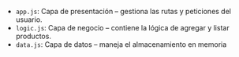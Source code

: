 - `app.js`: Capa de presentación – gestiona las rutas y peticiones del usuario.
- `logic.js`: Capa de negocio – contiene la lógica de agregar y listar productos.
- `data.js`: Capa de datos – maneja el almacenamiento en memoria

